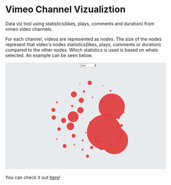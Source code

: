 # Vimeo Channel Vizualiztion

Data viz tool using statistics(likes, plays, comments and duration) from vimeo video channels. 

For each channel, videos are represented as nodes. The size of the nodes represent that video's nodes statistics(likes, plays, comments or duration) compared to the other nodes. Which statistics is used is based on whats selected. An example can be seen below.

![:/ can't show screenshot](https://github.com/chrisjimenez/vimeoviz/blob/master/screenshot.png)


You can check it out [here](http://chrisjimenez.github.io/vimeoviz/)!

